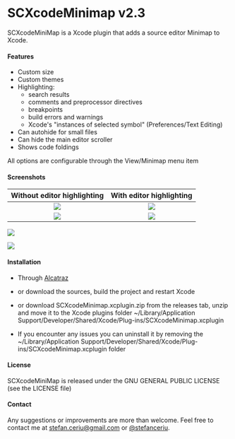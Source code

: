 # SCXcodeMinimap v2.3
SCXcodeMiniMap is a Xcode plugin that adds a source editor Minimap to Xcode.

#### Features

- Custom size
- Custom themes
- Highlighting:
    - search results 
    - comments and preprocessor directives
    - breakpoints
    - build errors and warnings
    - Xcode's "instances of selected symbol" (Preferences/Text Editing)
- Can autohide for small files
- Can hide the main editor scroller
- Shows code foldings

All options are configurable through the View/Minimap menu item

#### Screenshots
Without editor highlighting |  With editor highlighting
:--------------------------:|:--------------------------:
![](https://drive.google.com/u/0/uc?id=17cfIoUGJZc2I_21Zv4s0kqlb5uxkwplL&export=download)  | ![](https://drive.google.com/u/0/uc?id=1sKzcMnu94IQAYwRyJnNAKiiBBOJkX9YC&export=download)  |
![](https://drive.google.com/u/0/uc?id=1NSk0QTXnfX1A4CEja7_aRDb8d19YCiW3&export=download)  | ![](https://drive.google.com/u/0/uc?id=1a-7Luigmw0RLZlaZy86URNd8l8aPx6dO&export=download)  |

![](https://drive.google.com/u/0/uc?id=14vYpfnPLlENWjYPtTtJQm1pmnivPp0rC&export=download)

![](https://drive.google.com/u/0/uc?id=1csskmT7_ToRYCUwT6eEep3ld5eOT63pj&export=download)

#### Installation
- Through [Alcatraz](https://github.com/alcatraz/Alcatraz)

- or download the sources, build the project and restart Xcode

- or download SCXcodeMinimap.xcplugin.zip from the releases tab, unzip and move it to the  Xcode plugins folder ~/Library/Application Support/Developer/Shared/Xcode/Plug-ins/SCXcodeMinimap.xcplugin

- If you encounter any issues you can uninstall it by removing the ~/Library/Application Support/Developer/Shared/Xcode/Plug-ins/SCXcodeMinimap.xcplugin folder
 
#### License
SCXcodeMiniMap is released under the GNU GENERAL PUBLIC LICENSE (see the LICENSE file)

#### Contact
Any suggestions or improvements are more than welcome. Feel free to contact me at [stefan.ceriu@gmail.com](mailto:stefan.ceriu@gmail.com) or [@stefanceriu](https://twitter.com/stefanceriu).

